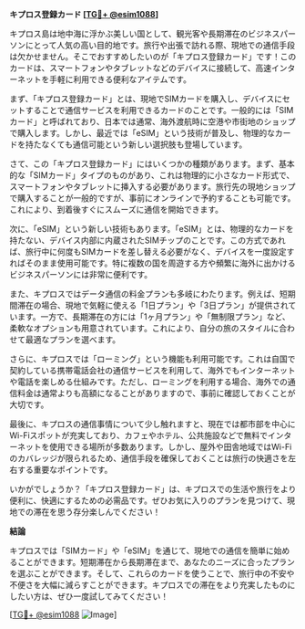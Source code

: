 **キプロス登録カード [[TG💪+ @esim1088](https://t.me/s/esim1088)]**

キプロス島は地中海に浮かぶ美しい国として、観光客や長期滞在のビジネスパーソンにとって人気の高い目的地です。旅行や出張で訪れる際、現地での通信手段は欠かせません。そこでおすすめしたいのが「キプロス登録カード」です！このカードは、スマートフォンやタブレットなどのデバイスに接続して、高速インターネットを手軽に利用できる便利なアイテムです。

まず、「キプロス登録カード」とは、現地でSIMカードを購入し、デバイスにセットすることで通信サービスを利用できるカードのことです。一般的には「SIMカード」と呼ばれており、日本では通常、海外渡航時に空港や市街地のショップで購入します。しかし、最近では「eSIM」という技術が普及し、物理的なカードを持たなくても通信可能という新しい選択肢も登場しています。

さて、この「キプロス登録カード」にはいくつかの種類があります。まず、基本的な「SIMカード」タイプのものがあり、これは物理的に小さなカード形式で、スマートフォンやタブレットに挿入する必要があります。旅行先の現地ショップで購入することが一般的ですが、事前にオンラインで予約することも可能です。これにより、到着後すぐにスムーズに通信を開始できます。

次に、「eSIM」という新しい技術もあります。「eSIM」とは、物理的なカードを持たない、デバイス内部に内蔵されたSIMチップのことです。この方式であれば、旅行中に何度もSIMカードを差し替える必要がなく、デバイスを一度設定すればそのまま使用可能です。特に複数の国を周遊する方や頻繁に海外に出かけるビジネスパーソンには非常に便利です。

また、キプロスではデータ通信の料金プランも多岐にわたります。例えば、短期間滞在の場合、現地で気軽に使える「1日プラン」や「3日プラン」が提供されています。一方で、長期滞在の方には「1ヶ月プラン」や「無制限プラン」など、柔軟なオプションも用意されています。これにより、自分の旅のスタイルに合わせて最適なプランを選べます。

さらに、キプロスでは「ローミング」という機能も利用可能です。これは自国で契約している携帯電話会社の通信サービスを利用して、海外でもインターネットや電話を楽しめる仕組みです。ただし、ローミングを利用する場合、海外での通信料金は通常よりも高額になることがありますので、事前に確認しておくことが大切です。

最後に、キプロスの通信事情について少し触れますと、現在では都市部を中心にWi-Fiスポットが充実しており、カフェやホテル、公共施設などで無料でインターネットを使用できる場所が多数あります。しかし、屋外や田舎地域ではWi-Fiのカバレッジが限られるため、通信手段を確保しておくことは旅行の快適さを左右する重要なポイントです。

いかがでしょうか？「キプロス登録カード」は、キプロスでの生活や旅行をより便利に、快適にするための必需品です。ぜひお気に入りのプランを見つけて、現地での滞在を思う存分楽しんでください！

**結論**

キプロスでは「SIMカード」や「eSIM」を通じて、現地での通信を簡単に始めることができます。短期滞在から長期滞在まで、あなたのニーズに合ったプランを選ぶことができます。そして、これらのカードを使うことで、旅行中の不安や不便さを大幅に減らすことができます。キプロスでの滞在をより充実したものにしたい方は、ぜひ一度試してみてください！

[[TG💪+ @esim1088](https://t.me/s/esim1088) ![Image](https://i.postimg.cc/Y0z9fWf4/image.png)]